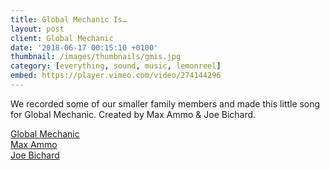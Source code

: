 ```yaml
---
title: Global Mechanic Is…
layout: post
client: Global Mechanic
date: '2018-06-17 00:15:10 +0100'
thumbnail: /images/thumbnails/gmis.jpg
category: [everything, sound, music, lemonreel]
embed: https://player.vimeo.com/video/274144296
---
```


We recorded some of our smaller family members and made this little song for Global Mechanic. Created by Max Ammo & Joe Bichard.

[Global Mechanic](http://globalmechanic.com/)   
[Max Ammo](http://maxammo.tumblr.com/)  
[Joe Bichard](http://joebichard.com/)   
